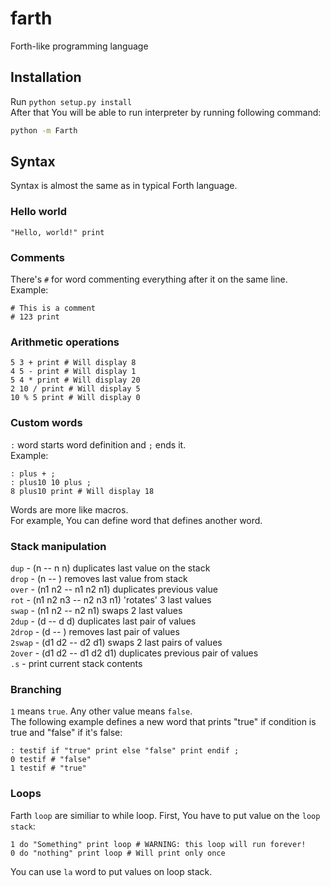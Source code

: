 farth
=====

Forth-like programming language

## Installation ##
Run ```python setup.py install```<br/>
After that You will be able to run interpreter by running following command:
```bash
python -m Farth
```

## Syntax ##
Syntax is almost the same as in typical Forth language.

### Hello world ###
```forth
"Hello, world!" print
```

### Comments ###
There's ```#``` for word commenting everything after it on the same line.
Example:
```forth
# This is a comment
# 123 print
```

### Arithmetic operations ###
```forth
5 3 + print # Will display 8
4 5 - print # Will display 1
5 4 * print # Will display 20
2 10 / print # Will display 5
10 % 5 print # Will display 0
```

### Custom words ###
```:``` word starts word definition and ```;``` ends it.<br/>
Example:
```forth
: plus + ;
: plus10 10 plus ;
8 plus10 print # Will display 18
```

Words are more like macros.<br/>
For example, You can define word that defines another word.

### Stack manipulation ###
```dup``` - (n -- n n) duplicates last value on the stack<br/>
```drop``` - (n -- ) removes last value from stack<br/>
```over``` - (n1 n2 -- n1 n2 n1) duplicates previous value<br/>
```rot``` - (n1 n2 n3 -- n2 n3 n1) 'rotates' 3 last values<br/>
```swap``` - (n1 n2 -- n2 n1) swaps 2 last values<br/>
```2dup``` - (d -- d d) duplicates last pair of values<br/>
```2drop``` - (d -- ) removes last pair of values<br/>
```2swap``` - (d1 d2 -- d2 d1) swaps 2 last pairs of values<br/>
```2over``` - (d1 d2 -- d1 d2 d1) duplicates previous pair of values<br/>
```.s``` - print current stack contents

### Branching ###
```1``` means ```true```. Any other value means ```false```.<br/>
The following example defines a new word that prints "true" if condition is true and "false" if it's false:
```forth
: testif if "true" print else "false" print endif ;
0 testif # "false"
1 testif # "true"
```

### Loops ###
Farth ```loop``` are similiar to while loop.
First, You have to put value on the ```loop stack```:
```forth
1 do "Something" print loop # WARNING: this loop will run forever!
0 do "nothing" print loop # Will print only once
```

You can use ```la``` word to put values on loop stack.

